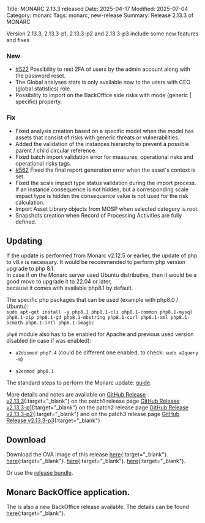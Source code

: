 Title: MONARC 2.13.3 released
Date: 2025-04-17
Modified: 2025-07-04
Category: monarc
Tags: monarc, new-release
Summary: Release 2.13.3 of MONARC

Version 2.13.3, 2.13.3-p1, 2.13.3-p2 and 2.13.3-p3 include some new features and fixes

### New

- [#522](https://github.com/monarc-project/MonarcAppFO/issues/522) Possibility to rest 2FA of users by the admin account along with the password reset.
- The Global analyses stats is only available now to the users with CEO (global statistics) role.
- Possibility to import on the BackOffice side risks with mode (generic | specific) property.

### Fix

- Fixed analysis creation based on a specific model when the model has assets that consist of risks with generic threats or vulnerabilities.
- Added the validation of the instances hierarchy to prevent a possible parent / child circular reference.
- Fixed batch import validation error for measures, operational risks and operational risks tags.
- [#562](https://github.com/monarc-project/MonarcAppFO/issues/562) Fixed the final report generation error when the asset's context is set.
- Fixed the scale impact type status validation during the import process. If an instance consequence is not hidden, but a corresponding scale impact type is hidden the consequence value is not used for the risk calculation.
- Import Asset Library objects from MOSP when selected category is root.
- Snapshots creation when Record of Processing Activities are fully defined.


## Updating

If the update is performed from Monarc v2.12.5 or earlier, the update of php to v8.x is necessary.
It would be recommended to perform php version upgrade to php 8.1.  
In case if on the Monarc server used Ubuntu distributive, then it would be a good move to upgrade it to 22.04 or later,    
because it comes with available php8.1 by default.


The specific php packages that can be used (example with php8.0 / Ubuntu):    
`sudo apt-get install -y php8.1 php8.1-cli php8.1-common php8.1-mysql php8.1-zip php8.1-gd php8.1-mbstring php8.1-curl php8.1-xml php8.1-bcmath php8.1-intl php8.1-imagic`


`php8` module also has to be enabled for Apache and previous used version disabled (in case if was enabled):

- `a2dismod php7.4` (could be different one enabled, to check: `sudo a2query -m`)

- `a2enmod php8.1`


The standard steps to perform the Monarc update:
[guide](https://monarc.lu/documentation/technical-guide/#monarc-update).

More details and notes are available on
[GitHub Release v2.13.3](https://github.com/monarc-project/MonarcAppFO/releases/tag/v2.13.3){:target="_blank"}
on the patch1 release page
[GitHub Release v2.13.3-p1](https://github.com/monarc-project/MonarcAppFO/releases/tag/v2.13.3-p1){:target="_blank"}
on the patch2 release page
[GitHub Release v2.13.3-p2](https://github.com/monarc-project/MonarcAppFO/releases/tag/v2.13.3-p2){:target="_blank"}
and on the patch3 release page
[GitHub Release v2.13.3-p3](https://github.com/monarc-project/MonarcAppFO/releases/tag/v2.13.3-p3){:target="_blank"}

## Download

Download the OVA image of this release
[here](https://vm.monarc.lu/MONARC_v2.13.3-p3@6d10eba/){:target="_blank"}.
[here](https://vm.monarc.lu/MONARC_v2.13.3-p2@66ea2df/){:target="_blank"}.
[here](https://vm.monarc.lu/MONARC_v2.13.3-p1@a3d7cbc/){:target="_blank"}.
[here](https://vm.monarc.lu/MONARC_v2.13.3@54bb656/){:target="_blank"}.

Or use the [release bundle](https://github.com/monarc-project/MonarcAppFO/releases/download/v2.13.3/MonarcAppFO-v2.13.3.tar.gz).


## Monarc BackOffice application.

The is also a new BackOffice release available. The details can be found [here](https://github.com/monarc-project/MonarcAppBO/releases/tag/v2.13.3){:target="_blank"}.
